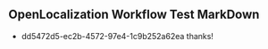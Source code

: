 ## OpenLocalization Workflow Test MarkDown
* dd5472d5-ec2b-4572-97e4-1c9b252a62ea 
thanks!<!--HONumber=Mar16_HO2-->

